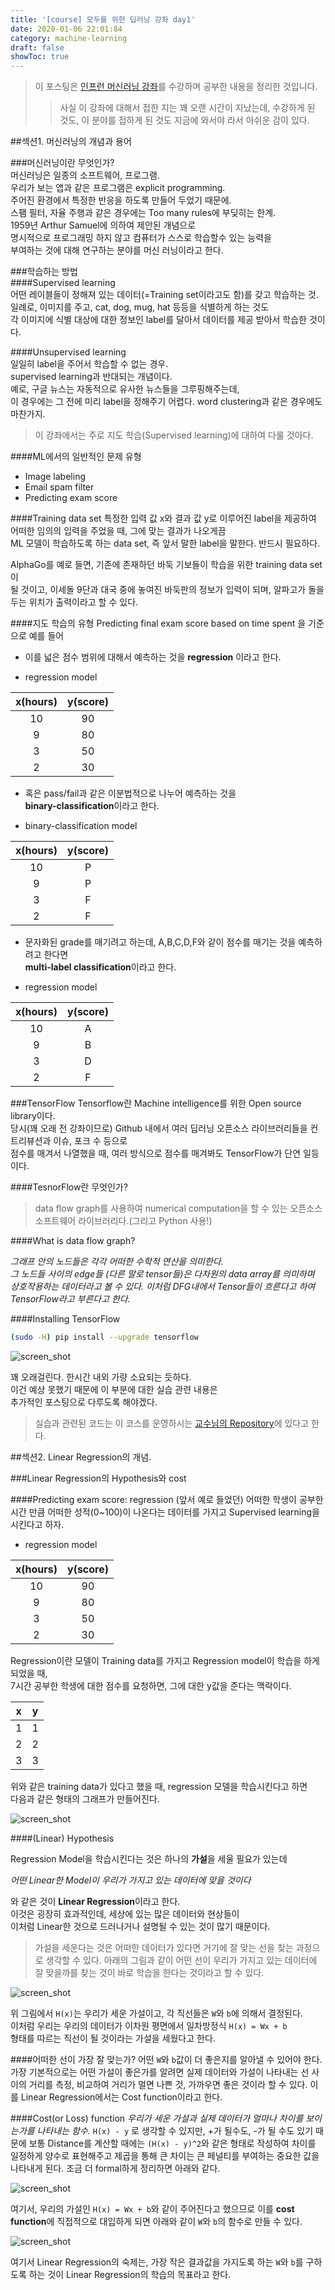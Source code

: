 ```yaml
---
title: '[course] 모두를 위한 딥러닝 강좌 day1'
date: 2020-01-06 22:01:84
category: machine-learning
draft: false
showToc: true
---
```


> 이 포스팅은 <a target="_blank" href="https://www.inflearn.com/course/%EA%B8%B0%EB%B3%B8%EC%A0%81%EC%9D%B8-%EB%A8%B8%EC%8B%A0%EB%9F%AC%EB%8B%9D-%EB%94%A5%EB%9F%AC%EB%8B%9D-%EA%B0%95%EC%A2%8C#">인프런 머신러닝 강좌</a>를 수강하며 공부한 내용을 정리한 것입니다.
>
> > 사실 이 강좌에 대해서 접한 지는 꽤 오랜 시간이 지났는데, 수강하게 된 것도, 이 분야를 접하게 된 것도 지금에 와서야 라서 아쉬운 감이 있다.

##섹션1. 머신러닝의 개념과 용어

###머신러닝이란 무엇인가?  
머신러닝은 일종의 소프트웨어, 프로그램.  
우리가 보는 앱과 같은 프로그램은 explicit programming.  
주어진 환경에서 특정한 반응을 하도록 만들어 두었기 때문에.  
스팸 필터, 자율 주행과 같은 경우에는 Too many rules에 부딪히는 한계.  
1959년 Arthur Samuel에 의하여 제안된 개념으로  
명시적으로 프로그래밍 하지 않고 컴퓨터가 스스로 학습할수 있는 능력을  
부여하는 것에 대해 연구하는 분야를 머신 러닝이라고 한다.

###학습하는 방법  
####Supervised learning  
어떤 레이블들이 정해져 있는 데이터(=Training set이라고도 함)를 갖고 학습하는 것.  
일례로, 이미지를 주고, cat, dog, mug, hat 등등을 식별하게 하는 것도  
각 이미지에 식별 대상에 대한 정보인 label를 달아서 데이터를 제공 받아서 학습한 것이다.

####Unsupervised learning  
일일히 label을 주어서 학습할 수 없는 경우.  
supervised learning과 반대되는 개념이다.  
예로, 구글 뉴스는 자동적으로 유사한 뉴스들을 그루핑해주는데,  
이 경우에는 그 전에 미리 label을 정해주기 어렵다.
word clustering과 같은 경우에도 마찬가지.

> 이 강좌에서는 주로 지도 학습(Supervised learning)에 대하여 다룰 것아다.

####ML에서의 일반적인 문제 유형

- Image labeling
- Email spam filter
- Predicting exam score

####Training data set
특정한 입력 값 x와 결과 값 y로 이루어진 label을 제공하여  
어떠한 임의의 입력을 주었을 때, 그에 맞는 결과가 나오게끔  
ML 모델이 학습하도록 하는 data set, 즉 앞서 말한 label을 말한다.
반드시 필요하다.

AlphaGo를 예로 들면, 기존에 존재하던 바둑 기보들이 학습을 위한 training data set이  
될 것이고, 이세돌 9단과 대국 중에 놓여진 바둑판의 정보가 입력이 되며, 알파고가 돌을 두는 위치가
출력이라고 할 수 있다.

####지도 학습의 유형
Predicting final exam score based on time spent 을 기준으로 예를 들어

- 이를 넓은 점수 범위에 대해서 예측하는 것을 **regression** 이라고 한다.

* regression model

| <center>x(hours)</center> | <center>y(score)</center> |
| :-----------------------: | ------------------------: |
|    <center>10</center>    |       <center>90</center> |
|    <center>9</center>     |       <center>80</center> |
|    <center>3</center>     |       <center>50</center> |
|    <center>2</center>     |       <center>30</center> |

- 혹은 pass/fail과 같은 이분법적으로 나누어 예측하는 것을  
  **binary-classification**이라고 한다.

* binary-classification model

| <center>x(hours)</center> | <center>y(score)</center> |
| :-----------------------: | ------------------------: |
|    <center>10</center>    |        <center>P</center> |
|    <center>9</center>     |        <center>P</center> |
|    <center>3</center>     |        <center>F</center> |
|    <center>2</center>     |        <center>F</center> |

- 문자화된 grade를 매기려고 하는데, A,B,C,D,F와 같이 점수를 매기는 것을 예측하려고 한다면  
  **multi-label classification**이라고 한다.

* regression model

| <center>x(hours)</center> | <center>y(score)</center> |
| :-----------------------: | ------------------------: |
|    <center>10</center>    |        <center>A</center> |
|    <center>9</center>     |        <center>B</center> |
|    <center>3</center>     |        <center>D</center> |
|    <center>2</center>     |        <center>F</center> |

###TensorFlow
Tensorflow란 Machine intelligence를 위한 Open source library이다.  
당시(꽤 오래 전 강좌이므로) Github 내에서 여러 딥러닝 오픈소스 라이브러리들을 컨트리뷰션과 이슈, 포크 수 등으로  
점수를 매겨서 나열했을 때, 여러 방식으로 점수를 매겨봐도 TensorFlow가 단연 일등이다.

####TesnorFlow란 무엇인가?

> data flow graph를 사용하여 numerical computation을 할 수 있는 오픈소스 소프트웨어 라이브러리다.(그리고 Python 사용!)

####What is data flow graph?

_그래프 안의 노드들은 각각 어떠한 수학적 연산을 의미한다._  
_그 노드들 사이의 edge들 (다른 말로 tensor들)은 다차원의 data array를 의미하며_  
_상호작용하는 데이터라고 볼 수 있다. 이처럼 DFG내에서 Tensor들이 흐른다고 하여_  
_TensorFlow라고 부른다고 한다._

####Installing TensorFlow

```bash
(sudo -H) pip install --upgrade tensorflow
```

![screen_shot](./images/20200106ML-1.png)

꽤 오래걸린다. 한시간 내외 가량 소요되는 듯하다.  
이건 예상 못했기 때문에 이 부분에 대한 실습 관련 내용은  
추가적인 포스팅으로 다루도록 해야겠다.

> 실습과 관련된 코드는 이 코스를 운영하시는 <a target="_blank" href="https://github.com/hunkim/DeepLearningZeroToAll">교수님의 Repository</a>에 있다고 한다.

##섹션2. Linear Regression의 개념.

###Linear Regression의 Hypothesis와 cost

####Predicting exam score: regression
(앞서 예로 들었던) 어떠한 학생이 공부한 시간 만큼 어떠한 성적(0~100)이 나온다는 데이터를 가지고 Supervised learning을 시킨다고 하자.

- regression model

| <center>x(hours)</center> | <center>y(score)</center> |
| :-----------------------: | ------------------------: |
|    <center>10</center>    |       <center>90</center> |
|    <center>9</center>     |       <center>80</center> |
|    <center>3</center>     |       <center>50</center> |
|    <center>2</center>     |       <center>30</center> |

Regression이란 모델이 Training data를 가지고 Regression model이 학습을 하게 되었을 때,  
7시간 공부한 학생에 대한 점수를 요청하면, 그에 대한 y값을 준다는 맥락이다.

| <center>x</center> | <center>y</center> |
| :----------------: | -----------------: |
| <center>1</center> | <center>1</center> |
| <center>2</center> | <center>2</center> |
| <center>3</center> | <center>3</center> |

위와 같은 training data가 있다고 했을 때, regression 모델을 학습시킨다고 하면  
다음과 같은 형태의 그래프가 만들어진다.

![screen_shot](./images/20200106ML-2.png)

####(Linear) Hypothesis

Regression Model을 학습시킨다는 것은 하나의 **가설**을 세울 필요가 있는데

_어떤 Linear한 Model이 우리가 가지고 있는 데이터에 맞을 것이다_

와 같은 것이 **Linear Regression**이라고 한다.  
이것은 굉장히 효과적인데, 세상에 있는 많은 데이터와 현상들이  
이처럼 Linear한 것으로 드러나거나 설명될 수 있는 것이 많기 때문이다.

> 가설을 세운다는 것은 어떠한 데이터가 있다면 거기에 잘 맞는 선을 찾는 과정으로 생각할 수 있다.
> 아래의 그림과 같이 어떤 선이 우리가 가지고 있는 데이터에 잘 맞을까를 찾는 것이 바로 학습을 한다는 것이라고 할 수 있다.

![screen_shot](./images/20200106ML-3.png)

위 그림에서 `H(x)`는 우리가 세운 가설이고, 각 직선들은 `W`와 `b`에 의해서 결정된다.  
이처럼 우리는 우리의 데이터가 이차원 평면에서 일차방정식 `H(x) = Wx + b`  
형태를 따르는 직선이 될 것이라는 가설을 세웠다고 한다.

####어떠한 선이 가장 잘 맞는가?
어떤 `W`와 `b`값이 더 좋은지를 알아낼 수 있어야 한다.
가장 기본적으로는 어떤 가설이 좋은가를 알려면
실제 데이터와 가설이 나타내는 선 사이의 거리를 측정, 비교하여
거리가 멀면 나쁜 것, 가까우면 좋은 것이라 할 수 있다.
이를 Linear Regression에서는 Cost function이라고 한다.

####Cost(or Loss) function
_우리가 세운 가설과 실제 데이터가 얼마나 차이를 보이는가를 나타내는 함수._
`H(x) - y` 로 생각할 수 있지만, +가 될수도, -가 될 수도 있기 때문에
보통 Distance를 계산할 때에는 `(H(x) - y)^2`와 같은 형태로 작성하여
차이를 일정하게 양수로 표현해주고 제곱을 통해 큰 차이는 큰 페널티를 부여하는 중요한 값을 나타내게 된다.
조금 더 formal하게 정리하면 아래와 같다.

![screen_shot](./images/20200106ML-4.png)

여기서, 우리의 가설인 `H(x) = Wx + b`와 같이 주어진다고 했으므로 이를 **cost function**에 직접적으로 대입하게 되면
아래와 같이 `W`와 `b`의 함수로 만들 수 있다.

![screen_shot](./images/20200106ML-5.png)

여기서 Linear Regression의 숙제는, 가장 작은 결과값을 가지도록 하는
`W`와 `b`를 구하도록 하는 것이 Linear Regression의 학습의 목표라고 한다.

